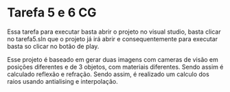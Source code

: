 # Tarefa 5 e 6 CG


Essa tarefa para executar basta abrir o projeto no visual studio, basta clicar no tarefa5.sln que o projeto já irá abrir e consequentemente para executar basta so clicar no botão de play.

Esse projeto é baseado em gerar duas imagens com cameras de visão em posições diferentes e de 3 objetos, com materiais diferentes. Sendo assim é calculado reflexão e refração. Sendo assim, é realizado um calculo dos raios usando antialising e interpolação.
